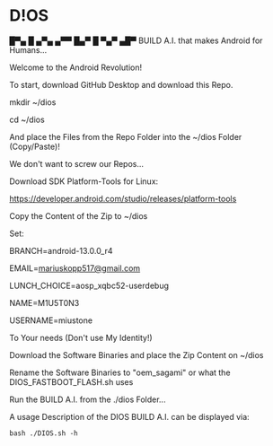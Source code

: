 # D!OS

█▀▄ █ ▄▀▄ ▄▀▀ 
█▄▀ █ ▀▄▀ ▄█▀ 
BUILD A.I. that makes Android for Humans...

Welcome to the Android Revolution!

To start, download GitHub Desktop and download this Repo. 

mkdir ~/dios

cd ~/dios

And place the Files from the Repo Folder into the ~/dios Folder (Copy/Paste)!

We don't want to screw our Repos...

Download SDK Platform-Tools for Linux: 

https://developer.android.com/studio/releases/platform-tools

Copy the Content of the Zip to ~/dios

Set:

BRANCH=android-13.0.0_r4

EMAIL=mariuskopp517@gmail.com

LUNCH_CHOICE=aosp_xqbc52-userdebug

NAME=M1U5T0N3

USERNAME=miustone

To Your needs (Don't use My Identity!)

Download the Software Binaries and place the Zip Content on ~/dios

Rename the Software Binaries to "oem_sagami" or what the DIOS_FASTBOOT_FLASH.sh uses

Run the BUILD A.I. from the ./dios Folder...


A usage Description of the DIOS BUILD A.I. can be displayed via:
```
bash ./DIOS.sh -h
```
